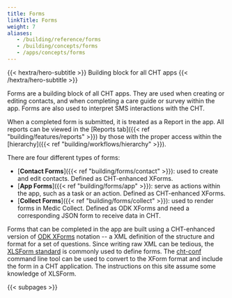 ```yaml
---
title: Forms
linkTitle: Forms
weight: 7
aliases:
   - /building/reference/forms
   - /building/concepts/forms
   - /apps/concepts/forms
---
```


{{< hextra/hero-subtitle >}}
  Building block for all CHT apps
{{< /hextra/hero-subtitle >}}

Forms are a building block of all CHT apps. They are used when creating or editing contacts, and when completing a care guide or survey within the app. Forms are also used to interpret SMS interactions with the CHT. 

When a completed form is submitted, it is treated as a Report in the app. All reports can be viewed in the [Reports tab]({{< ref "building/features/reports" >}}) by those with the proper access within the [hierarchy]({{< ref "building/workflows/hierarchy" >}}).

There are four different types of forms:
- [**Contact Forms**]({{< ref "building/forms/contact" >}}): used to create and edit contacts. Defined as CHT-enhanced XForms.
- [**App Forms**]({{< ref "building/forms/app" >}}): serve as actions within the app, such as a task or an action. Defined as CHT-enhanced XForms.
- [**Collect Forms**]({{< ref "building/forms/collect" >}}): used to render forms in Medic Collect. Defined as ODK XForms and need a corresponding JSON form to receive data in CHT.

Forms that can be completed in the app are built using a CHT-enhanced version of [ODK XForms](https://opendatakit.github.io/xforms-spec/) notation -- a XML definition of the structure and format for a set of questions. Since writing raw XML can be tedious, the [XLSForm standard](http://xlsform.org/) is commonly used to define forms. The [cht-conf](https://github.com/medic/cht-conf) command line tool can be used to convert to the XForm format and include the form in a CHT application. The instructions on this site assume some knowledge of XLSForm.

{{< subpages >}}
